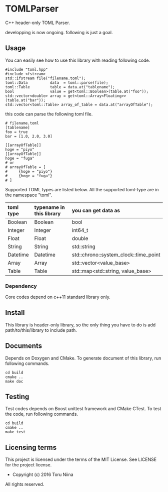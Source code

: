 TOMLParser
====

C++ header-only TOML Parser.

developping is now ongoing. following is just a goal.

## Usage

You can easily see how to use this library with reading following code.

    #include "toml.hpp"
    #include <fstream>
    std::ifstream file("filename.toml");
    toml::Data          data  = toml::parse(file);
    toml::Table         table = data.at("tablename");
    bool                value = get<toml::Boolean>(table.at("foo"));
    std::vector<double> array = get<toml::Array<Floating>>(table.at("bar"));
    std::vector<toml::Table> array_of_table = data.at("arrayOfTable");

this code can parse the following toml file.

    # filename.toml
    [tablename]
    foo = true
    bar = [1.0, 2.0, 3.0]
    
    [[arrayOfTable]]
    hoge = "piyo"
    [[arrayOfTable]]
    hoge = "fuga"
    # or
    # arrayOfTable = [
    #     {hoge = "piyo"}
    #     {hoge = "fuga"}
    # ]

Supported TOML types are listed below. All the supported toml-type are in the namespace "toml".

| toml type | typename in this library| you can get data as |
|:----------|:------------------------|:------------|
| Boolean   | Boolean                 | bool        |
| Integer   | Integer                 | int64\_t    |
| Float     | Float                   | double      |
| String    | String                  | std::string |
| Datetime  | Datetime                | std::chrono::system\_clock::time\_point|
| Array     | Array<typename T_value> | std::vector<value_base>           |
| Table     | Table                   | std::map<std::string, value_base> |

### Dependency

Core codes depend on c++11 standard library only.

## Install 

This library is header-only library, so the only thing you have to do is add
path/to/this/library to include path.

## Documents

Depends on Doxygen and CMake.
To generate document of this library, run following commands.

    cd build
    cmake ..
    make doc

## Testing

Test codes depends on Boost unittest framework and CMake CTest.
To test the code, run following commands.

    cd build
    cmake ..
    make test

## Licensing terms

This project is licensed under the terms of the MIT License.
See LICENSE for the project license.

- Copyright (c) 2016 Toru Niina

All rights reserved.
